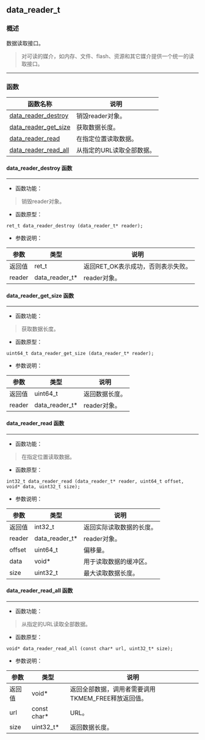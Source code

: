 ## data\_reader\_t
### 概述
数据读取接口。

>对可读的媒介，如内存、文件、flash、资源和其它媒介提供一个统一的读取接口。
----------------------------------
### 函数
<p id="data_reader_t_methods">

| 函数名称 | 说明 | 
| -------- | ------------ | 
| <a href="#data_reader_t_data_reader_destroy">data\_reader\_destroy</a> | 销毁reader对象。 |
| <a href="#data_reader_t_data_reader_get_size">data\_reader\_get\_size</a> | 获取数据长度。 |
| <a href="#data_reader_t_data_reader_read">data\_reader\_read</a> | 在指定位置读取数据。 |
| <a href="#data_reader_t_data_reader_read_all">data\_reader\_read\_all</a> | 从指定的URL读取全部数据。 |
#### data\_reader\_destroy 函数
-----------------------

* 函数功能：

> <p id="data_reader_t_data_reader_destroy">销毁reader对象。

* 函数原型：

```
ret_t data_reader_destroy (data_reader_t* reader);
```

* 参数说明：

| 参数 | 类型 | 说明 |
| -------- | ----- | --------- |
| 返回值 | ret\_t | 返回RET\_OK表示成功，否则表示失败。 |
| reader | data\_reader\_t* | reader对象。 |
#### data\_reader\_get\_size 函数
-----------------------

* 函数功能：

> <p id="data_reader_t_data_reader_get_size">获取数据长度。

* 函数原型：

```
uint64_t data_reader_get_size (data_reader_t* reader);
```

* 参数说明：

| 参数 | 类型 | 说明 |
| -------- | ----- | --------- |
| 返回值 | uint64\_t | 返回数据长度。 |
| reader | data\_reader\_t* | reader对象。 |
#### data\_reader\_read 函数
-----------------------

* 函数功能：

> <p id="data_reader_t_data_reader_read">在指定位置读取数据。

* 函数原型：

```
int32_t data_reader_read (data_reader_t* reader, uint64_t offset, void* data, uint32_t size);
```

* 参数说明：

| 参数 | 类型 | 说明 |
| -------- | ----- | --------- |
| 返回值 | int32\_t | 返回实际读取数据的长度。 |
| reader | data\_reader\_t* | reader对象。 |
| offset | uint64\_t | 偏移量。 |
| data | void* | 用于读取数据的缓冲区。 |
| size | uint32\_t | 最大读取数据长度。 |
#### data\_reader\_read\_all 函数
-----------------------

* 函数功能：

> <p id="data_reader_t_data_reader_read_all">从指定的URL读取全部数据。

* 函数原型：

```
void* data_reader_read_all (const char* url, uint32_t* size);
```

* 参数说明：

| 参数 | 类型 | 说明 |
| -------- | ----- | --------- |
| 返回值 | void* | 返回全部数据，调用者需要调用TKMEM\_FREE释放返回值。 |
| url | const char* | URL。 |
| size | uint32\_t* | 返回数据长度。 |
